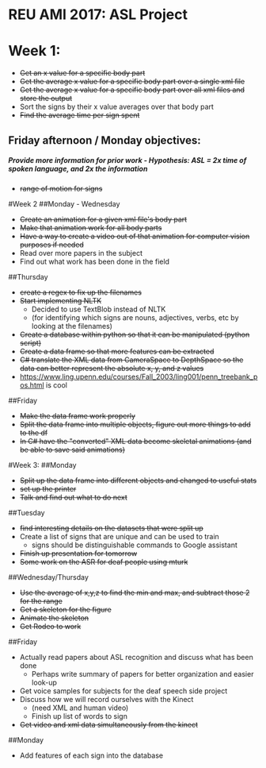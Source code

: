 # REU AMI 2017: ASL Project
# Week 1:
* ~~Get an x value for a specific body part~~
* ~~Get the average x value for a specific body part over a single xml file~~
* ~~Get the average x value for a specific body part over all xml files and store the output~~
* Sort the signs by their x value averages over that body part
* ~~Find the average time per sign spent~~

## Friday afternoon / Monday objectives:
##### Provide more information for prior work - Hypothesis: ASL = 2x time of spoken language, and 2x the information
* ~~range of motion for signs~~

#Week 2
##Monday - Wednesday
* ~~Create an animation for a given xml file's body part~~
* ~~Make that animation work for all body parts~~
* ~~Have a way to create a video out of that animation for computer vision purposes if needed~~
* Read over more papers in the subject
* Find out what work has been done in the field

##Thursday
* ~~create a regex to fix up the filenames~~
* ~~Start implementing NLTK~~
    * Decided to use TextBlob instead of NLTK
    * (for identifying which signs are nouns, adjectives, verbs, etc by looking at the filenames)
* ~~Create a database within python so that it can be manipulated (python script)~~
* ~~Create a data frame so that more features can be extracted~~
* ~~C# translate the XML data from CameraSpace to DepthSpace so the data can better represent the absolute x, y, and z values~~
* https://www.ling.upenn.edu/courses/Fall_2003/ling001/penn_treebank_pos.html is cool

##Friday
* ~~Make the data frame work properly~~
* ~~Split the data frame into multiple objects, figure out more things to add to the df~~
* ~~In C# have the "converted" XML data become skeletal animations (and be able to save said animations)~~

#Week 3:
##Monday
* ~~Split up the data frame into different objects and changed to useful stats~~
* ~~set up the printer~~
* ~~Talk and find out what to do next~~

##Tuesday
* ~~find interesting details on the datasets that were split up~~
* Create a list of signs that are unique and can be used to train
    * signs should be distinguishable commands to Google assistant
* ~~Finish up presentation for tomorrow~~
* ~~Some work on the ASR for deaf people using mturk~~

##Wednesday/Thursday
* ~~Use the average of x,y,z to find the min and max, and subtract those 2 for the range~~
* ~~Get a skeleton for the figure~~
* ~~Animate the skeleton~~
* ~~Get Rodeo to work~~

##Friday
* Actually read papers about ASL recognition and discuss what has been done
    * Perhaps write summary of papers for better organization and easier look-up
* Get voice samples for subjects for the deaf speech side project
* Discuss how we will record ourselves with the Kinect
    * (need XML and human video)
    * Finish up list of words to sign
* ~~Get video and xml data simultaneously from the kinect~~

##Monday
* Add features of each sign into the database
